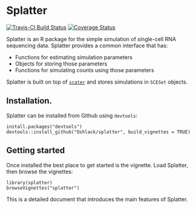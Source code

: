# Splatter

[![Travis-CI Build Status](https://travis-ci.org/Oshlack/splatter.svg?branch=master)](https://travis-ci.org/Oshlack/splatter)
[![Coverage Status](https://img.shields.io/codecov/c/github/Oshlack/splatter/master.svg)](https://codecov.io/github/Oshlack/splatter?branch=master)

Splatter is an R package for the simple simulation of single-cell RNA sequencing
data. Splatter provides a common interface that has:

* Functions for estimating simulation parameters
* Objects for storing those parameters
* Functions for simulating counts using those parameters

Splatter is built on top of [`scater`][scater] and stores simulations in
`SCESet` objects.

## Installation.

Splatter can be installed from Github using `devtools`:

```{r}
install.packages("devtools")
devtools::install_github("Oshlack/splatter", build_vignettes = TRUE)
```

## Getting started

Once installed the best place to get started is the vignette. Load Splatter,
then browse the vignettes:

```{r}
library(splatter)
browseVignettes("splatter")
```
This is a detailed document that introduces the main features of Splatter.

[scater]: https://github.com/davismcc/scater